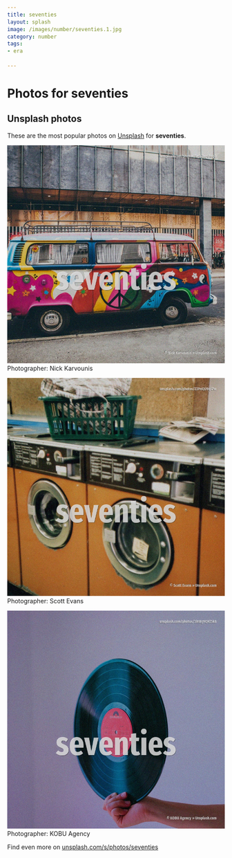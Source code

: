 ```yaml
---
title: seventies
layout: splash
image: /images/number/seventies.1.jpg
category: number
tags:
- era

---
```

# Photos for seventies
 
## Unsplash photos
These are the most popular photos on [Unsplash](https://unsplash.com) for **seventies**.
 
![seventies](/images/number/seventies.1.jpg)
Photographer:  Nick Karvounis
 
![seventies](/images/number/seventies.2.jpg)
Photographer:  Scott Evans
 
![seventies](/images/number/seventies.3.jpg)
Photographer:  KOBU Agency
 
Find even more on [unsplash.com/s/photos/seventies](https://unsplash.com/s/photos/seventies)
 
